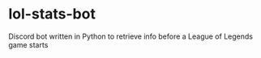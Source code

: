 # lol-stats-bot
Discord bot written in Python to retrieve info before a League of Legends game starts
